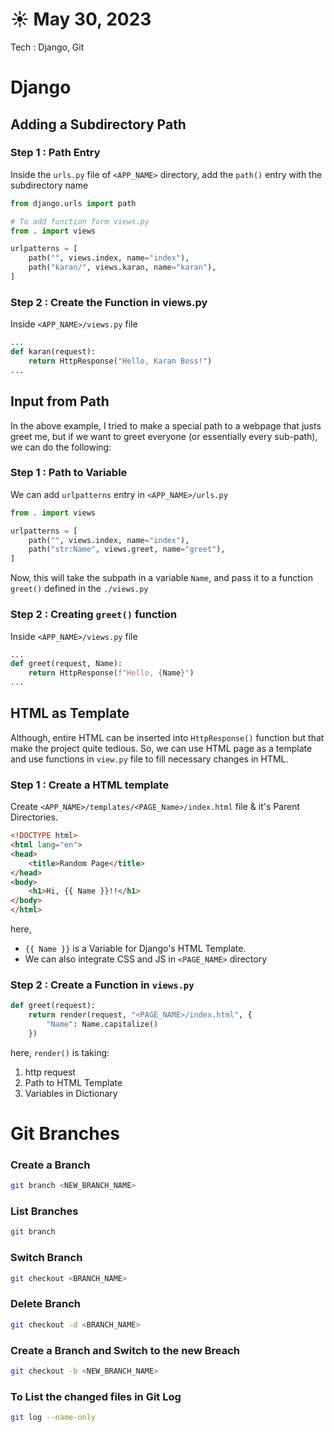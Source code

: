 # ☀️ May 30, 2023
Tech : Django, Git

# Django

## Adding a Subdirectory Path 

### Step 1 : Path Entry
Inside the `urls.py` file of `<APP_NAME>` directory, add the `path()` entry with the subdirectory name

``` Python
from django.urls import path

# To add function form views.py
from . import views

urlpatterns = [
    path("", views.index, name="index"),
    path("karan/", views.karan, name="karan"),
]
```

### Step 2 : Create the Function in views.py
Inside `<APP_NAME>/views.py` file
``` Python
...
def karan(request):
    return HttpResponse("Hello, Karan Boss!")
...
```

## Input from Path

In the above example, I tried to make a special path to a webpage that justs greet me, but if we want to greet everyone (or essentially every sub-path), we can do the following:

### Step 1 : Path to Variable
We can add `urlpatterns` entry in `<APP_NAME>/urls.py`

``` Python
from . import views

urlpatterns = [
    path("", views.index, name="index"),
    path("str:Name", views.greet, name="greet"),
]
```

Now, this will take the subpath in a variable `Name`, and pass it to a function `greet()` defined in the `./views.py`

### Step 2 : Creating `greet()` function
Inside `<APP_NAME>/views.py` file
``` Python
...
def greet(request, Name):
    return HttpResponse(f"Hello, {Name}")
...
```

## HTML as Template
Although, entire HTML can be inserted into `HttpResponse()` function but that make the project quite tedious. So, we can use HTML page as a template and use functions in `view.py` file to fill necessary changes in HTML. 

### Step 1 : Create a HTML template
Create `<APP_NAME>/templates/<PAGE_Name>/index.html` file & it's Parent Directories.
``` HTML
<!DOCTYPE html>
<html lang="en">
<head>
    <title>Random Page</title>
</head>
<body>
    <h1>Hi, {{ Name }}!!</h1>
</body>
</html>
``` 
here,
- `{{ Name }}` is a Variable for Django's HTML Template.
- We can also integrate CSS and JS in `<PAGE_NAME>` directory

### Step 2 : Create a Function in `views.py`
``` Python 
def greet(request):
    return render(request, "<PAGE_NAME>/index.html", { 
        "Name": Name.capitalize()
    })
```
here, `render()` is taking:

1. http request
2. Path to HTML Template
3. Variables in Dictionary

# Git Branches

### Create a Branch
``` bash
git branch <NEW_BRANCH_NAME>
```

### List Branches
``` bash
git branch
```

### Switch Branch
``` bash
git checkout <BRANCH_NAME> 
```

### Delete Branch
``` bash
git checkout -d <BRANCH_NAME> 
```

### Create a Branch and Switch to the new Breach 
``` bash
git checkout -b <NEW_BRANCH_NAME>
```
### To List the changed files in Git Log
``` bash
git log --name-only